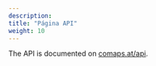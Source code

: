 ```yaml
---
description:
title: "Página API"
weight: 10
---
```


The API is documented on [comaps.at/api](https://comaps.at/api).
